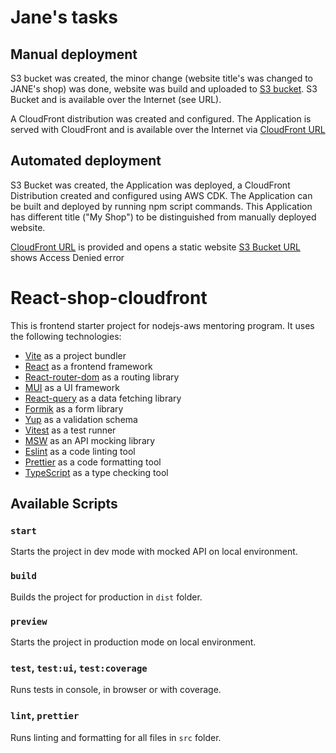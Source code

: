 # Jane's tasks
## Manual deployment
S3 bucket was created, the minor change (website title's was changed to JANE's shop) was done, website was build and uploaded to [S3 bucket](http://manual-bucket-for-aws-cloud-dev-course-jane.s3-website.us-east-2.amazonaws.com). S3 Bucket and is available over the Internet (see URL).

A CloudFront distribution was created and configured. The Application is served with CloudFront and is available over the Internet via [CloudFront URL](https://d35xn51yrtqnd4.cloudfront.net/)

## Automated deployment
S3 Bucket was created, the Application was deployed, a CloudFront Distribution created and configured using AWS CDK. The Application can be built and deployed by running npm script commands. This Application has different title ("My Shop") to be distinguished from manually deployed website.

[CloudFront URL](https://d2yv7dwt9ty4mt.cloudfront.net) is provided and opens a static website
[S3 Bucket URL](https://mywebappcdkstack-websitebucket75c24d94-qippurmlughr.s3.us-east-2.amazonaws.com/) shows Access Denied error

# React-shop-cloudfront

This is frontend starter project for nodejs-aws mentoring program. It uses the following technologies:

- [Vite](https://vitejs.dev/) as a project bundler
- [React](https://beta.reactjs.org/) as a frontend framework
- [React-router-dom](https://reactrouterdotcom.fly.dev/) as a routing library
- [MUI](https://mui.com/) as a UI framework
- [React-query](https://react-query-v3.tanstack.com/) as a data fetching library
- [Formik](https://formik.org/) as a form library
- [Yup](https://github.com/jquense/yup) as a validation schema
- [Vitest](https://vitest.dev/) as a test runner
- [MSW](https://mswjs.io/) as an API mocking library
- [Eslint](https://eslint.org/) as a code linting tool
- [Prettier](https://prettier.io/) as a code formatting tool
- [TypeScript](https://www.typescriptlang.org/) as a type checking tool

## Available Scripts

### `start`

Starts the project in dev mode with mocked API on local environment.

### `build`

Builds the project for production in `dist` folder.

### `preview`

Starts the project in production mode on local environment.

### `test`, `test:ui`, `test:coverage`

Runs tests in console, in browser or with coverage.

### `lint`, `prettier`

Runs linting and formatting for all files in `src` folder.
